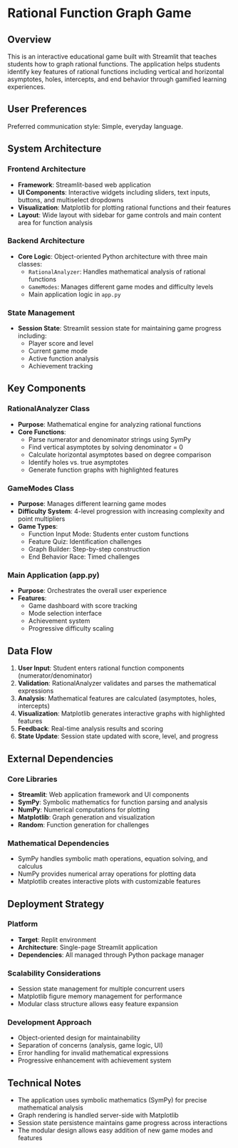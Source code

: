 # Rational Function Graph Game

## Overview

This is an interactive educational game built with Streamlit that teaches students how to graph rational functions. The application helps students identify key features of rational functions including vertical and horizontal asymptotes, holes, intercepts, and end behavior through gamified learning experiences.

## User Preferences

Preferred communication style: Simple, everyday language.

## System Architecture

### Frontend Architecture
- **Framework**: Streamlit-based web application
- **UI Components**: Interactive widgets including sliders, text inputs, buttons, and multiselect dropdowns
- **Visualization**: Matplotlib for plotting rational functions and their features
- **Layout**: Wide layout with sidebar for game controls and main content area for function analysis

### Backend Architecture
- **Core Logic**: Object-oriented Python architecture with three main classes:
  - `RationalAnalyzer`: Handles mathematical analysis of rational functions
  - `GameModes`: Manages different game modes and difficulty levels
  - Main application logic in `app.py`

### State Management
- **Session State**: Streamlit session state for maintaining game progress including:
  - Player score and level
  - Current game mode
  - Active function analysis
  - Achievement tracking

## Key Components

### RationalAnalyzer Class
- **Purpose**: Mathematical engine for analyzing rational functions
- **Core Functions**:
  - Parse numerator and denominator strings using SymPy
  - Find vertical asymptotes by solving denominator = 0
  - Calculate horizontal asymptotes based on degree comparison
  - Identify holes vs. true asymptotes
  - Generate function graphs with highlighted features

### GameModes Class
- **Purpose**: Manages different learning game modes
- **Difficulty System**: 4-level progression with increasing complexity and point multipliers
- **Game Types**:
  - Function Input Mode: Students enter custom functions
  - Feature Quiz: Identification challenges
  - Graph Builder: Step-by-step construction
  - End Behavior Race: Timed challenges

### Main Application (app.py)
- **Purpose**: Orchestrates the overall user experience
- **Features**:
  - Game dashboard with score tracking
  - Mode selection interface
  - Achievement system
  - Progressive difficulty scaling

## Data Flow

1. **User Input**: Student enters rational function components (numerator/denominator)
2. **Validation**: RationalAnalyzer validates and parses the mathematical expressions
3. **Analysis**: Mathematical features are calculated (asymptotes, holes, intercepts)
4. **Visualization**: Matplotlib generates interactive graphs with highlighted features
5. **Feedback**: Real-time analysis results and scoring
6. **State Update**: Session state updated with score, level, and progress

## External Dependencies

### Core Libraries
- **Streamlit**: Web application framework and UI components
- **SymPy**: Symbolic mathematics for function parsing and analysis
- **NumPy**: Numerical computations for plotting
- **Matplotlib**: Graph generation and visualization
- **Random**: Function generation for challenges

### Mathematical Dependencies
- SymPy handles symbolic math operations, equation solving, and calculus
- NumPy provides numerical array operations for plotting data
- Matplotlib creates interactive plots with customizable features

## Deployment Strategy

### Platform
- **Target**: Replit environment
- **Architecture**: Single-page Streamlit application
- **Dependencies**: All managed through Python package manager

### Scalability Considerations
- Session state management for multiple concurrent users
- Matplotlib figure memory management for performance
- Modular class structure allows easy feature expansion

### Development Approach
- Object-oriented design for maintainability
- Separation of concerns (analysis, game logic, UI)
- Error handling for invalid mathematical expressions
- Progressive enhancement with achievement system

## Technical Notes

- The application uses symbolic mathematics (SymPy) for precise mathematical analysis
- Graph rendering is handled server-side with Matplotlib
- Session state persistence maintains game progress across interactions
- The modular design allows easy addition of new game modes and features